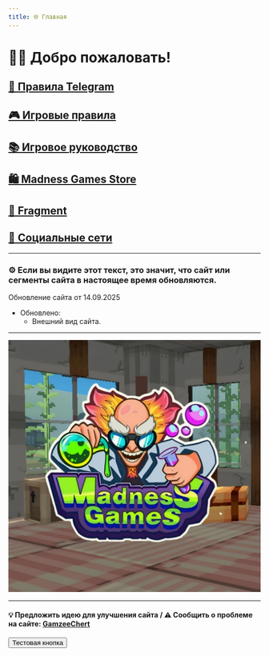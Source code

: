 ```yaml
---
title: 🌐 Главная
---
```

<link rel="stylesheet" href="css/style.css">

# 👋🏻 Добро пожаловать!

## <a href="./TGRules.html" class="button-link">📜 Правила Telegram</a>
## <a href="./GameRules.html" class="button-link">🎮 Игровые правила</a>
## <a href="./GameGuide.html" class="button-link">📚 Игровое руководство</a>

## <a href="./MGSMain.html" class="button-link">🛍️ Madness Games Store</a>
## <a href="./Fragment.html" class="button-link">💎 Fragment</a>

## <a href="./links.html" class="button-link">🔗 Социальные сети</a>

- - - - -

### ⚙️ Если вы видите этот текст, это значит, что сайт или сегменты сайта в настоящее время обновляются.

Обновление сайта от 14.09.2025

 - Обновлено:
   - Внешний вид сайта.

- - - - -

![MGSlogo](https://github.com/GamzeeChert/gamzeechert.github.io/blob/main/_madnessgamesstore%2F_pictures%2FMGSlogo.jpg?raw=true)

- - - - -

#### 💡 Предложить идею для улучшения сайта / ⚠️ Сообщить о проблеме на сайте: <a href="https://t.me/Gamzee_Chertanovskiy" class="button-link">GamzeeChert</a>

<button id="fixedTopRightButton" onclick="window.location.href='https://t.me/Gamzee_Chertanovskiy'">Тестовая кнопка</button>

<script>
  const btn = document.getElementById('fixedTopRightButton');

  btn.style.position = 'fixed';
  btn.style.top = '10px';
  btn.style.right = '10px';
  btn.style.cursor = 'move';

  let isDragging = false;
  let offsetX, offsetY;

  function dragStart(e) {
    e.preventDefault();
    isDragging = true;
    const rect = btn.getBoundingClientRect();
    if (e.type === 'mousedown') {
      offsetX = e.clientX - rect.left;
      offsetY = e.clientY - rect.top;
    } else if (e.type === 'touchstart') {
      offsetX = e.touches[0].clientX - rect.left;
      offsetY = e.touches[0].clientY - rect.top;
    }
    btn.style.transition = 'none';
  }

  function dragMove(e) {
    if (!isDragging) return;
    e.preventDefault();
    let clientX, clientY;
    if (e.type === 'mousemove') {
      clientX = e.clientX;
      clientY = e.clientY;
    } else if (e.type === 'touchmove') {
      clientX = e.touches[0].clientX;
      clientY = e.touches[0].clientY;
    }
    let x = clientX - offsetX;
    let y = clientY - offsetY;

    const maxX = window.innerWidth - btn.offsetWidth;
    const maxY = window.innerHeight - btn.offsetHeight;
    if (x < 0) x = 0;
    if (y < 0) y = 0;
    if (x > maxX) x = maxX;
    if (y > maxY) y = maxY;

    btn.style.left = x + 'px';
    btn.style.top = y + 'px';
    btn.style.right = 'auto';
  }

  function dragEnd(e) {
    if (!isDragging) return;
    e.preventDefault();
    isDragging = false;
    btn.style.transition = 'left 0.3s ease, top 0.3s ease';

    const rect = btn.getBoundingClientRect();
    const centerX = rect.left + rect.width / 2;
    const centerY = rect.top + rect.height / 2;

    const distances = {
      left: centerX,
      right: window.innerWidth - centerX,
      top: centerY,
      bottom: window.innerHeight - centerY
    };

    const closestEdge = Object.keys(distances).reduce((a, b) => distances[a] < distances[b] ? a : b);

    let finalLeft = rect.left;
    let finalTop = rect.top;

    switch(closestEdge) {
      case 'left':
        finalLeft = 10;
        break;
      case 'right':
        finalLeft = window.innerWidth - rect.width - 10;
        break;
      case 'top':
        finalTop = 10;
        break;
      case 'bottom':
        finalTop = window.innerHeight - rect.height - 10;
        break;
    }

    btn.style.left = finalLeft + 'px';
    btn.style.top = finalTop + 'px';
  }

  btn.addEventListener('mousedown', dragStart);
  btn.addEventListener('touchstart', dragStart, {passive: false});
  document.addEventListener('mousemove', dragMove);
  document.addEventListener('touchmove', dragMove, {passive: false});
  document.addEventListener('mouseup', dragEnd);
  document.addEventListener('touchend', dragEnd);
</script>